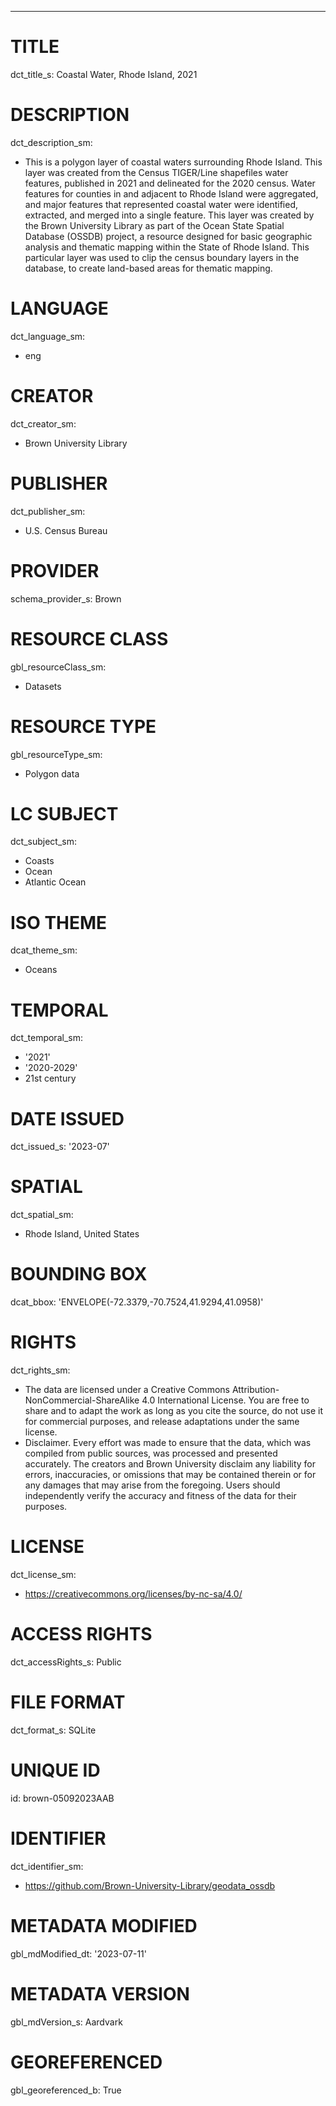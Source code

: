 ---
# TITLE
dct_title_s: Coastal Water, Rhode Island, 2021

# DESCRIPTION
dct_description_sm:
- This is a polygon layer of coastal waters surrounding Rhode Island. This layer was created from the Census TIGER/Line shapefiles water features, published in 2021 and delineated for the 2020 census. Water features for counties in and adjacent to Rhode Island were aggregated, and major features that represented coastal water were identified, extracted, and merged into a single feature. This layer was created by the Brown University Library as part of the Ocean State Spatial Database (OSSDB) project, a resource designed for basic geographic analysis and thematic mapping within the State of Rhode Island. This particular layer was used to clip the census boundary layers in the database, to create land-based areas for thematic mapping. 

# LANGUAGE
dct_language_sm:
- eng

# CREATOR
dct_creator_sm:
- Brown University Library

# PUBLISHER
dct_publisher_sm:
- U.S. Census Bureau

# PROVIDER
schema_provider_s: Brown

# RESOURCE CLASS
gbl_resourceClass_sm: 
- Datasets

# RESOURCE TYPE
gbl_resourceType_sm:
- Polygon data

# LC SUBJECT
dct_subject_sm:
- Coasts
- Ocean
- Atlantic Ocean

# ISO THEME
dcat_theme_sm:
- Oceans

# TEMPORAL
dct_temporal_sm:
- '2021'
- '2020-2029'
- 21st century

# DATE ISSUED
dct_issued_s: '2023-07'

# SPATIAL
dct_spatial_sm:
- Rhode Island, United States

# BOUNDING BOX
dcat_bbox: 'ENVELOPE(-72.3379,-70.7524,41.9294,41.0958)'

# RIGHTS
dct_rights_sm: 
- The data are licensed under a Creative Commons Attribution-NonCommercial-ShareAlike 4.0 International License. You are free to share and to adapt the work as long as you cite the source, do not use it for commercial purposes, and release adaptations under the same license.
- Disclaimer. Every effort was made to ensure that the data, which was compiled from public sources, was processed and presented accurately. The creators and Brown University disclaim any liability for errors, inaccuracies, or omissions that may be contained therein or for any damages that may arise from the foregoing. Users should independently verify the accuracy and fitness of the data for their purposes.

# LICENSE
dct_license_sm:
- https://creativecommons.org/licenses/by-nc-sa/4.0/

# ACCESS RIGHTS
dct_accessRights_s: Public

# FILE FORMAT
dct_format_s: SQLite

# UNIQUE ID
id: brown-05092023AAB

# IDENTIFIER
dct_identifier_sm:
- https://github.com/Brown-University-Library/geodata_ossdb

# METADATA MODIFIED
gbl_mdModified_dt: '2023-07-11'

# METADATA VERSION
gbl_mdVersion_s: Aardvark

# GEOREFERENCED
gbl_georeferenced_b: True